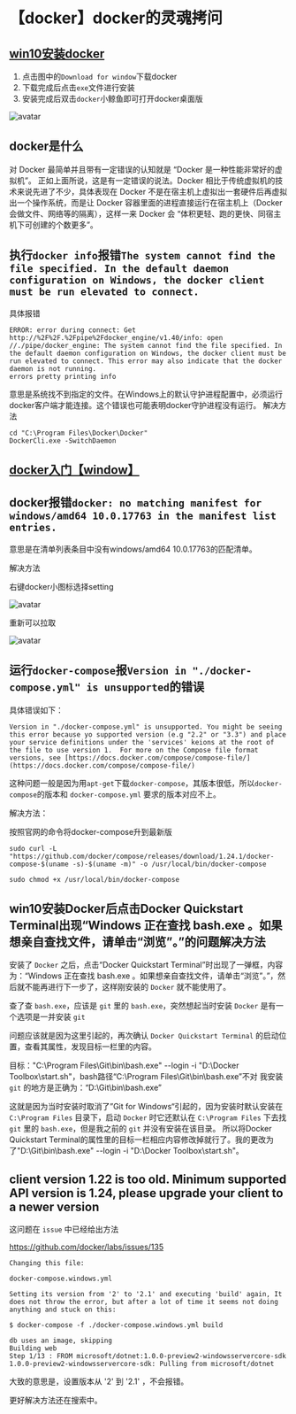 # 【docker】docker的灵魂拷问
## [win10安装docker](https://www.docker.com/products/developer-tools)

1. 点击图中的`Download for window`下载docker
2. 下载完成后点击`exe`文件进行安装
3. 安装完成后双击`docker`小鲸鱼即可打开docker桌面版

![avatar](./docker.png)

## docker是什么
对 Docker 最简单并且带有一定错误的认知就是 “Docker 是一种性能非常好的虚拟机”。
正如上面所说，这是有一定错误的说法。Docker 相比于传统虚拟机的技术来说先进了不少，具体表现在 Docker 不是在宿主机上虚拟出一套硬件后再虚拟出一个操作系统，而是让 Docker 容器里面的进程直接运行在宿主机上（Docker 会做文件、网络等的隔离），这样一来 Docker 会 “体积更轻、跑的更快、同宿主机下可创建的个数更多”。

## 执行`docker info`报错`The system cannot find the file specified. In the default daemon configuration on Windows, the docker client must be run elevated to connect. `
具体报错
```
ERROR: error during connect: Get http://%2F%2F.%2Fpipe%2Fdocker_engine/v1.40/info: open //./pipe/docker_engine: The system cannot find the file specified. In the default daemon configuration on Windows, the docker client must be run elevated to connect. This error may also indicate that the docker daemon is not running.
errors pretty printing info
```
意思是系统找不到指定的文件。在Windows上的默认守护进程配置中，必须运行docker客户端才能连接。这个错误也可能表明docker守护进程没有运行。
解决方法
```
cd "C:\Program Files\Docker\Docker"
DockerCli.exe -SwitchDaemon
```

## [docker入门【window】](https://docs.docker.com/docker-for-windows/?utm_source=docker4win_2.3.0.2&utm_medium=docs&utm_campaign=referral)

## docker报错`docker: no matching manifest for windows/amd64 10.0.17763 in the manifest list entries.`
意思是在清单列表条目中没有windows/amd64 10.0.17763的匹配清单。

解决方法

右键docker小图标选择setting

![avatar](./docker1.png)

重新可以拉取

![avatar](./docker2.png)

## 运行`docker-compose`报`Version in "./docker-compose.yml" is unsupported`的错误
具体错误如下：
```
Version in "./docker-compose.yml" is unsupported. You might be seeing this error because yo supported version (e.g "2.2" or "3.3") and place your service definitions under the 'services' keions at the root of the file to use version 1.  For more on the Compose file format versions, see [https://docs.docker.com/compose/compose-file/](https://docs.docker.com/compose/compose-file/)
```
这种问题一般是因为用`apt-get`下载`docker-compose`，其版本很低，所以`docker-compose`的版本和 `docker-compose.yml` 要求的版本对应不上。

解决方法：

按照官网的命令将docker-compose升到最新版
```
sudo curl -L "https://github.com/docker/compose/releases/download/1.24.1/docker-compose-$(uname -s)-$(uname -m)" -o /usr/local/bin/docker-compose

sudo chmod +x /usr/local/bin/docker-compose
```
## win10安装Docker后点击Docker Quickstart Terminal出现“Windows 正在查找 bash.exe 。如果想亲自查找文件，请单击“浏览”。”的问题解决方法
安装了 `Docker` 之后，点击“Docker Quickstart Terminal”时出现了一弹框，内容为：“Windows 正在查找 bash.exe 。如果想亲自查找文件，请单击“浏览”。”，然后就不能再进行下一步了，这样刚安装的 `Docker` 就不能使用了。
<!-- ![avatar](./docker3.png) -->
查了查 `bash.exe`，应该是 `git` 里的 `bash.exe`，突然想起当时安装 `Docker` 是有一个选项是一并安装 `git`

问题应该就是因为这里引起的，再次确认 `Docker Quickstart Terminal` 的启动位置，查看其属性，发现目标一栏里的内容。
<!-- ![avatar](./docker4.png) -->
目标："C:\Program Files\Git\bin\bash.exe" --login -i "D:\Docker Toolbox\start.sh"，bash路径“C:\Program Files\Git\bin\bash.exe”不对
我安装 `git` 的地方是正确为：“D:\Git\bin\bash.exe”

这就是因为当时安装时取消了”Git for Windows“引起的，因为安装时默认安装在 `C:\Program Files` 目录下，启动 `Docker` 时它还默认在 `C:\Program Files` 下去找 `git` 里的 `bash.exe`，但是我之前的 `git` 并没有安装在该目录。
所以将Docker Quickstart Terminal的属性里的目标一栏相应内容修改掉就行了。我的更改为了"D:\Git\bin\bash.exe" --login -i "D:\Docker Toolbox\start.sh"。

## client version 1.22 is too old. Minimum supported API version is 1.24, please upgrade your client to a newer version
这问题在 `issue` 中已经给出方法

https://github.com/docker/labs/issues/135

```
Changing this file:

docker-compose.windows.yml

Setting its version from '2' to '2.1' and executing 'build' again, It does not throw the error, but after a lot of time it seems not doing anything and stuck on this:

$ docker-compose -f ./docker-compose.windows.yml build

db uses an image, skipping
Building web
Step 1/13 : FROM microsoft/dotnet:1.0.0-preview2-windowsservercore-sdk
1.0.0-preview2-windowsservercore-sdk: Pulling from microsoft/dotnet
```
大致的意思是，设置版本从 '2' 到 '2.1' ，不会报错。

更好解决方法还在搜索中。
